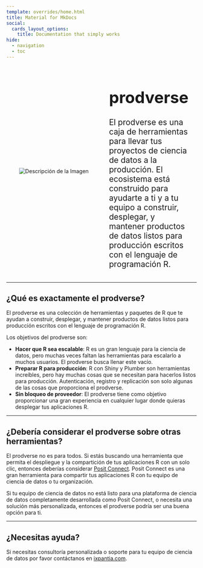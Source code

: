 ```yaml
---
template: overrides/home.html
title: Material for MkDocs
social:
  cards_layout_options:
    title: Documentation that simply works
hide:
  - navigation
  - toc
---
```


<style>
.container {
    display: flex;
    flex: 1 1 0px;
    width: 100%;
    align-items: center; /* Aligns the image and text vertically */
}

.image {
    width: 50%;
    padding-right: 20px;
    padding-left: 20px;
    /* center the image */
    display: flex;
    justify-content: center;
}

.image img {
    max-height: 400px;
}

.text {
    width: 50%;
    padding-left: 20px;
    padding-right: 20px;
    font-size: 1.5em;
}
</style>

<div class="container">
    <div class="image">
        <img src="/figures/prodverse.png" alt="Descripción de la Imagen">
    </div>
    <div class="text">
        <h1>prodverse</h1>
        <p>
            El prodverse es una caja de herramientas para llevar tus proyectos de ciencia de datos a la producción.
            El ecosistema está construido para ayudarte a ti y a tu equipo a construir, desplegar,
            y mantener productos de datos listos para producción escritos con el lenguaje de programación R.
        </p>
    </div>
</div>

---

## ¿Qué es exactamente el prodverse?

El prodverse es una colección de herramientas y paquetes de R que te ayudan a construir, desplegar,
y mantener productos de datos listos para producción escritos con el lenguaje de programación R.

Los objetivos del prodverse son:

  - **Hacer que R sea escalable**: R es un gran lenguaje para la ciencia de datos, pero
    muchas veces faltan las herramientas para escalarlo a muchos usuarios.
    El prodverse busca llenar este vacío.
  - **Preparar R para producción**: R con Shiny y Plumber son herramientas increíbles,
    pero hay muchas cosas que se necesitan para hacerlos listos para producción.
    Autenticación, registro y replicación son solo algunas de las cosas que
    proporciona el prodverse.
  - **Sin bloqueo de proveedor**: El prodverse tiene como objetivo proporcionar una gran experiencia
    en cualquier lugar donde quieras desplegar tus aplicaciones R.

---

## ¿Debería considerar el prodverse sobre otras herramientas?

El prodverse no es para todos. Si estás buscando una herramienta que permita
el despliegue y la compartición de tus aplicaciones R con un solo clic, entonces deberías
considerar [Posit Connect](https://posit.co/products/enterprise/connect/). Posit
Connect es una gran herramienta para compartir tus aplicaciones R con tu equipo de ciencia de datos o tu organización.

Si tu equipo de ciencia de datos no está listo para una plataforma de ciencia de datos completamente desarrollada
como Posit Connect, o necesita una solución más personalizada, entonces el prodverse
podría ser una buena opción para ti.

---

## ¿Necesitas ayuda?

Si necesitas consultoría personalizada o soporte para tu equipo de ciencia de datos
por favor contáctanos en [ixpantia.com](https://www.ixpantia.com/es/contacto).
